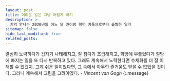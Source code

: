```yaml
---
layout: post
title: 어려운 일은 그냥 어렵게 하기
description: >
  기억 안나는 2020년의 어느 날 권이랑 했던 카톡으로부터 출발한 일기
sitemap: false
hide_last_modified: true
related_posts:
---
```


열심히 노력하다가 갑자기 나태해지고, 잘 참다가 조급해지고, 희망에 부풀었다가 절망에 빠지는 일을 또 다시 반복하고 있다. 그래도 계속해서 노력한다면 수채화를 더 잘 이해할 수 있겠지. 그게 쉬운 일이었다면, 그 속에서 아무런 즐거움도 얻을 수 없었을 것이다. 그러니 계속해서 그림을 그려야겠다. - _Vincent van Gogh_
{:.message}
